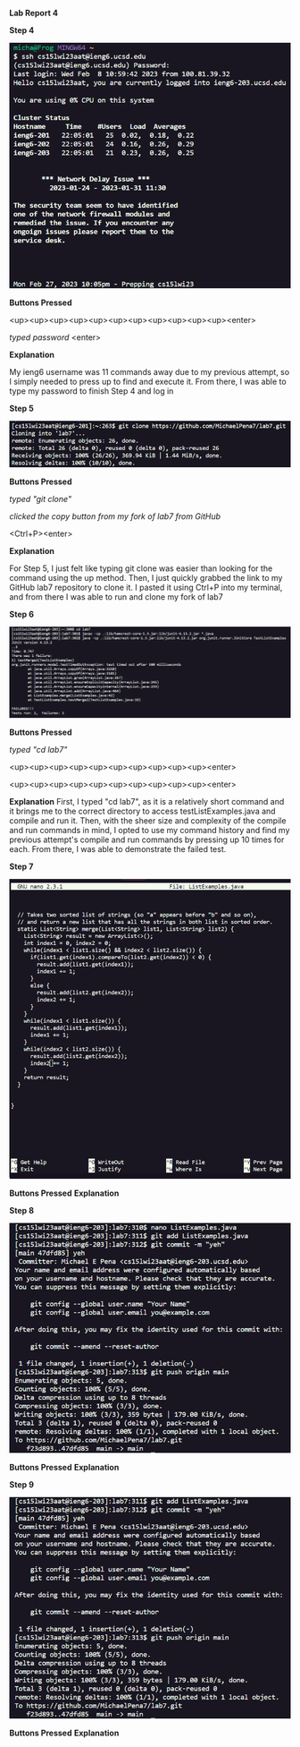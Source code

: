 **Lab Report 4**

**Step 4**

![Image](PICS_For_LAB4/step1.png)
 
 **Buttons Pressed**
 
 \<up>\<up>\<up>\<up>\<up>\<up>\<up>\<up>\<up>\<up>\<up>\<enter>
 
 *typed password* \<enter>
 
**Explanation**
 
My ieng6 username was 11 commands away due to my previous attempt, so I simply needed to press up to find and execute it. From there, I was able to type my password to finish Step 4 and log in
 
 
**Step 5**

![Image](PICS_For_LAB4/step2.png)
 
**Buttons Pressed**
 
*typed "git clone"*
 
*clicked the copy button from my fork of lab7 from GitHub*
 
\<Ctrl+P>\<enter>
 
**Explanation**
 
For Step 5, I just felt like typing git clone was easier than looking for the command using the up method. Then, I just quickly grabbed the link to my GitHub lab7 repository to clone it. I pasted it using Ctrl+P into my terminal, and from  there I was able to run and clone my fork of lab7
 
 **Step 6**
 
 ![Image](PICS_For_LAB4/step3.png)
 
 **Buttons Pressed**
 
 *typed "cd lab7"*
 
 \<up>\<up>\<up>\<up>\<up>\<up>\<up>\<up>\<up>\<up>\<enter>
 
 \<up>\<up>\<up>\<up>\<up>\<up>\<up>\<up>\<up>\<up>\<enter>
 
**Explanation**
First, I typed "cd lab7", as it is a relatively short command and it brings me to the correct directory to access testListExamples.java and compile and run it. Then, with the sheer size and complexity of the compile and run commands in mind, I opted to use my command history and find my previous attempt's compile and run commands by pressing up 10 times for each. From there, I was able to demonstrate the failed test.

**Step 7**

![Image](PICS_For_LAB4/step4.png)

**Buttons Pressed**
**Explanation**

**Step 8**

![Image](PICS_For_LAB4/step5.png)

**Buttons Pressed**
**Explanation**

**Step 9**

![Image](PICS_For_LAB4/step6.png)

**Buttons Pressed**
**Explanation**
 
 

